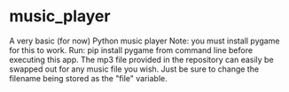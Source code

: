 # music_player
A very basic (for now) Python music player
Note: you must install pygame for this to work.
Run: pip install pygame from command line before executing this app. 
The mp3 file provided in the repository can easily be swapped out for any music file you wish. Just be sure to change the filename being stored as the "file" variable.
